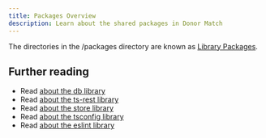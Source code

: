 ```yaml
---
title: Packages Overview
description: Learn about the shared packages in Donor Match
---
```


The directories in the /packages directory are known as [Library Packages](https://turbo.build/docs/core-concepts/package-types#library-packages).

## Further reading

- Read [about the db library](/packages/db-overview/)
- Read [about the ts-rest library](/packages/ts-rest-overview/)
- Read [about the store library](/packages/store-overview/)
- Read [about the tsconfig library](/packages/tsconfig-overview/)
- Read [about the eslint library](/packages/eslint-overview/)
